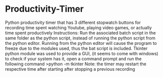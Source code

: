 # Productivity-Timer
Python productivity timer that has 3 different stopwatch buttons for recording time spent watching Youtube, playing video games, or actually time spent productively
Instructions:
Run the associated batch script in the same folder as the python script, instead of running the python script from the python editor.
Running from the python editor will cause the program to freeze due to the modules used, thus the bat script is included.
Tkinter python module was used to provide a GUI, (it seems to come with windows) to check if your system has it, open a command prompt and run the following command >python -m tkinter
Note: the timer may restart the respective time after starting after stopping a previous recording
